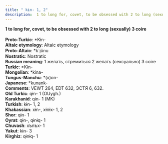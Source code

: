 ```yaml
---
title: " kɨn- 1, 2"
description:  1 to long for, covet, to be obsessed with 2 to long (sexually) 3 coire
---
```

<p data-pagefind-weight="0.5">
<strong> 1 to long for, covet, to be obsessed with 2 to long (sexually) 3 coire</strong><br><br>
<strong>Proto-Turkic</strong>:  *Kɨn-<br>
<strong>Altaic etymology</strong>:  Altaic etymology<br>
<strong> Proto-Altaic</strong>:  *k`i̯ŭnu<br>
<strong>Nostratic</strong>:  Nostratic<br>
<strong>Russian meaning</strong>:  1 желать, стремиться 2 желать (сексуально) 3 coire<br>
<strong>Turkic</strong>:  *Kɨn-<br>
<strong>Mongolian</strong>:  *kina-<br>
<strong>Tungus-Manchu</strong>:  *(x)on-<br>
<strong>Japanese</strong>:  *kunank-<br>
<strong>Comments</strong>:  VEWT 264, EDT 632, ЭСТЯ 6, 632.<br>
<strong>Old Turkic</strong>:  qɨn- 1 (OUygh.)<br>
<strong>Karakhanid</strong>:  qɨn- 1 (MK)<br>
<strong>Turkish</strong>:  kɨn- 1, 2<br>
<strong>Khakassian</strong>:  xɨn-, xɨnɨx- 1, 2<br>
<strong>Shor</strong>:  qɨn- 1<br>
<strong>Oyrat</strong>:  qɨn-, qɨnɨq- 1<br>
<strong>Chuvash</strong>:  xъnъx- 1<br>
<strong>Yakut</strong>:  kɨn- 3<br>
<strong>Kirghiz</strong>:  qɨnɨq- 1<br>

</p>
